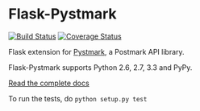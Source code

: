 Flask-Pystmark
==============

[![Build Status](https://travis-ci.org/xsleonard/flask-pystmark.png)](https://travis-ci.org/xsleonard/flask-pystmark)
[![Coverage Status](https://coveralls.io/repos/xsleonard/flask-pystmark/badge.png)](https://coveralls.io/r/xsleonard/flask-pystmark)

Flask extension for [Pystmark](https://github.com/xsleonard/pystmark), a Postmark API library.

Flask-Pystmark supports Python 2.6, 2.7, 3.3 and PyPy.

[Read the complete docs](https://flask-pystmark.readthedocs.org)

To run the tests, do `python setup.py test`
